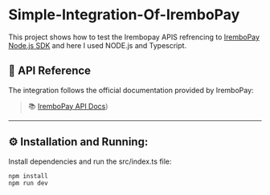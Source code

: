 # Simple-Integration-Of-IremboPay

This project shows how to test the Irembopay APIS refrencing to [IremboPay Node.js SDK](https://irembopay.gitbook.io/irembopay-api-docs/sdk/node.js) and here I used NODE.js and Typescript.

## 🔗 API Reference

The integration follows the official documentation provided by IremboPay:

> 📚 [IremboPay API Docs]([https://irembopay.gitbook.io/irembopay-api-docs))

---
## ⚙️ Installation and Running:

Install dependencies and run the src/index.ts file:

```bash
npm install
npm run dev




